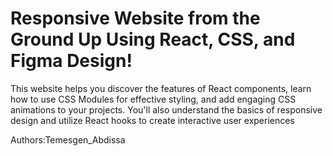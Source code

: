 # Responsive  Website from the Ground Up Using React, CSS, and Figma Design!
This website helps you discover the features of React components, learn how to use CSS Modules for effective styling, and add engaging CSS animations to your projects. 
You'll also understand the basics of responsive design and utilize React hooks to create interactive user experiences

Authors:Temesgen_Abdissa

